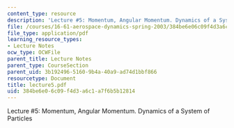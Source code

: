 ```yaml
---
content_type: resource
description: 'Lecture #5: Momentum, Angular Momentum. Dynamics of a System of Particles'
file: /courses/16-61-aerospace-dynamics-spring-2003/384be6e06c09f4d3a6c1a7f6b5b12814_lecture5.pdf
file_type: application/pdf
learning_resource_types:
- Lecture Notes
ocw_type: OCWFile
parent_title: Lecture Notes
parent_type: CourseSection
parent_uid: 3b192496-5160-9b4a-40a9-ad74d1bbf866
resourcetype: Document
title: lecture5.pdf
uid: 384be6e0-6c09-f4d3-a6c1-a7f6b5b12814
---
```

Lecture #5: Momentum, Angular Momentum. Dynamics of a System of Particles

